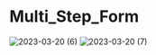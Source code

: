 # Multi_Step_Form
 
![2023-03-20 (6)](https://user-images.githubusercontent.com/111579457/226338670-09dc82f4-6114-482e-a52a-04fae896d5b0.png)
![2023-03-20 (7)](https://user-images.githubusercontent.com/111579457/226338673-5be14314-88df-45a0-bf20-a775d21ff116.png)
